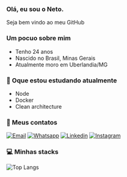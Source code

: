 ### Olá, eu sou o Neto.

Seja bem vindo ao meu GitHub

### Um pocuo sobre mim 
- Tenho 24 anos
- Nascido no Brasil, Minas Gerais
- Atualmente moro em Uberlandia/MG

### 🌱 Oque estou estudando atualmente
- Node
- Docker
- Clean architecture

### 📧 Meus contatos 
[![Email](https://img.shields.io/badge/Gmail-D14836?style=for-the-badge&logo=gmail&logoColor=white)](joaoqneto09@gmail.com)
[![Whatsapp](https://img.shields.io/badge/WhatsApp-25D366?style=for-the-badge&logo=whatsapp&logoColor=white)](https://wa.me/5534988565770)
[![Linkedin](https://img.shields.io/badge/LinkedIn-0077B5?style=for-the-badge&logo=linkedin&logoColor=white)](https://www.linkedin.com/in/jo%C3%A3o-queiroz-4b628a134/)
[![Instagram](https://img.shields.io/badge/Instagram-E4405F?style=for-the-badge&logo=instagram&logoColor=white)](https://www.instagram.com/netoptc/)

### 💻 Minhas stacks

![Top Langs](https://github-readme-stats.vercel.app/api/top-langs/?username=netoptc&layout=compact)
